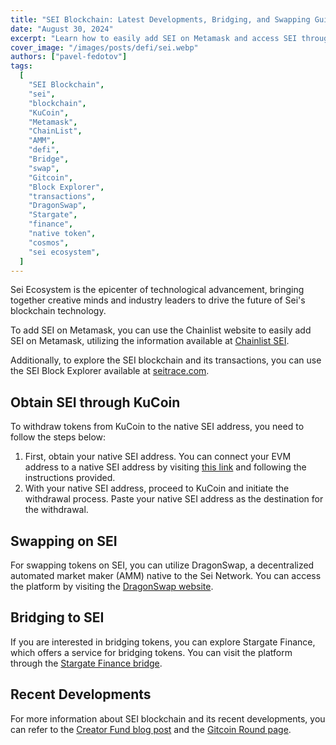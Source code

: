 ```yaml
---
title: "SEI Blockchain: Latest Developments, Bridging, and Swapping Guide"
date: "August 30, 2024"
excerpt: "Learn how to easily add SEI on Metamask and access SEI through KuCoin. Swap tokens on SEI using DragonSwap and bridge tokens through Stargate Finance."
cover_image: "/images/posts/defi/sei.webp"
authors: ["pavel-fedotov"]
tags:
  [
    "SEI Blockchain",
    "sei",
    "blockchain",
    "KuCoin",
    "Metamask",
    "ChainList",
    "AMM",
    "defi",
    "Bridge",
    "swap",
    "Gitcoin",
    "Block Explorer",
    "transactions",
    "DragonSwap",
    "Stargate",
    "finance",
    "native token",
    "cosmos",
    "sei ecosystem",
  ]
---
```


Sei Ecosystem is the epicenter of technological advancement, bringing together creative minds and industry leaders to drive the future of Sei's blockchain technology.

To add SEI on Metamask, you can use the Chainlist website to easily add SEI on Metamask, utilizing the information available at [Chainlist SEI](https://chainlist.org/?chain=713715&search=SEI).

Additionally, to explore the SEI blockchain and its transactions, you can use the SEI Block Explorer available at [seitrace.com](https://seitrace.com).

## Obtain SEI through KuCoin

To withdraw tokens from KuCoin to the native SEI address, you need to follow the steps below:

1. First, obtain your native SEI address. You can connect your EVM address to a native SEI address by visiting [this link](https://app.sei.io/) and following the instructions provided.
2. With your native SEI address, proceed to KuCoin and initiate the withdrawal process. Paste your native SEI address as the destination for the withdrawal.

## Swapping on SEI

For swapping tokens on SEI, you can utilize DragonSwap, a decentralized automated market maker (AMM) native to the Sei Network. You can access the platform by visiting the [DragonSwap website](https://dragonswap.app/swap).

## Bridging to SEI

If you are interested in bridging tokens, you can explore Stargate Finance, which offers a service for bridging tokens. You can visit the platform through the [Stargate Finance bridge](https://stargate.finance/bridge).

## Recent Developments

For more information about SEI blockchain and its recent developments, you can refer to the [Creator Fund blog post](https://blog.sei.io/sei-creator-fund-round-2-creative-media-and-ip-development) and the [Gitcoin Round page](https://builder.gitcoin.co/#/chains/1329/rounds/9).
